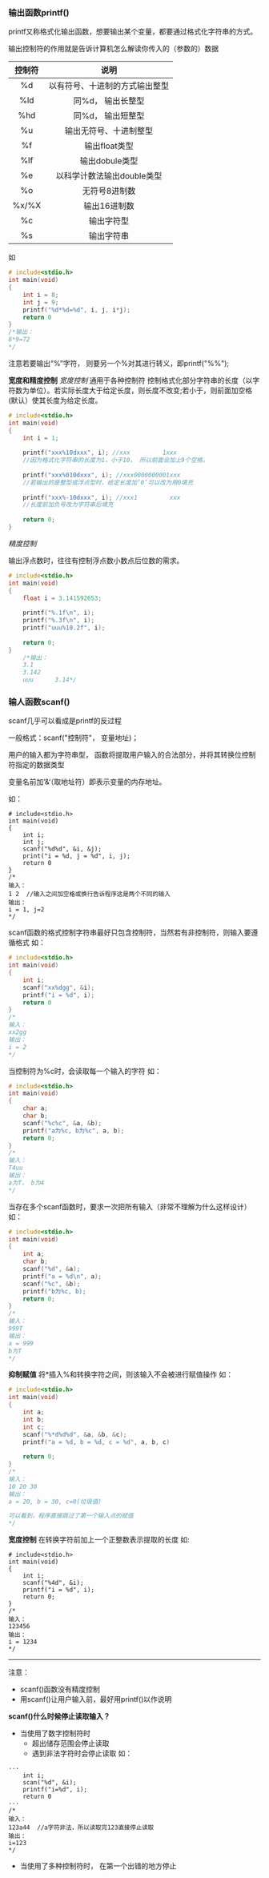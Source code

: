 ### 输出函数printf()

printf又称格式化输出函数，想要输出某个变量，都要通过格式化字符串的方式。

输出控制符的作用就是告诉计算机怎么解读你传入的（参数的）数据

控制符|说明
:-:|:-:
%d|以有符号、十进制的方式输出整型
%ld|同%d， 输出长整型
%hd|同%d， 输出短整型
%u|输出无符号、十进制整型
%f|输出float类型
%lf|输出dobule类型
%e|以科学计数法输出double类型
%o|无符号8进制数
%x/%X|输出16进制数
%c|输出字符型
%s|输出字符串

如
```C
# include<stdio.h>
int main(void)
{
    int i = 8;
    int j = 9;
    printf("%d*%d=%d", i, j, i*j);
    return 0
}
/*输出：
8*9=72
*/
```

注意若要输出“%”字符， 则要另一个%对其进行转义，即printf("%%");

**宽度和精度控制**
*宽度控制*
通用于各种控制符
控制格式化部分字符串的长度（以字符数为单位）。若实际长度大于给定长度，则长度不改变;若小于，则前面加空格(默认）使其长度为给定长度。

```C
# include<stdio.h>
int main(void)
{
    int i = 1;
    
    printf("xxx%10dxxx", i); //xxx         1xxx
    //因为格式化字符串的长度为1，小于10， 所以前面会加上9个空格。
    
    printf("xxx%010dxxx", i); //xxx0000000001xxx
    //若输出的是整型或浮点型时，给定长度加‘0’可以改为用0填充
    
    printf("xxx%-10dxxx", i); //xxx1         xxx
    //长度前加负号改为字符串后填充
    
    return 0;
}
```
*精度控制*

输出浮点数时，往往有控制浮点数小数点后位数的需求。

```C
# include<stdio.h>
int main(void)
{
    float i = 3.141592653;
    
    printf("%.1f\n", i);
    printf("%.3f\n", i);
    printf("uuu%10.2f", i);
    
    return 0;
}
    /*输出：
    3.1
    3.142
    uuu      3.14*/
```
### 输人函数scanf()

scanf几乎可以看成是printf的反过程

一般格式：scanf("控制符"， 变量地址)；

用户的输入都为字符串型， 函数将提取用户输入的合法部分，并将其转换位控制符指定的数据类型

变量名前加’&‘（取地址符）即表示变量的内存地址。

如：
```
# include<stdio.h>
int main(void)
{
    int i;
    int j;
    scanf("%d%d", &i, &j);
    print("i = %d, j = %d", i, j);
    return 0
}
/*
输入：
1 2  //输入之间加空格或换行告诉程序这是两个不同的输入
输出：
i = 1, j=2
*/

```
scanf函数的格式控制字符串最好只包含控制符，当然若有非控制符，则输入要遵循格式
如：
```C
# include<stdio.h>
int main(void)
{
    int i;
    scanf("xx%dgg", &i);
    printf("i = %d", i);
    return 0
}
/*
输入：
xx2gg
输出：
i = 2
*/
```
当控制符为%c时，会读取每一个输入的字符
如：
```C
# include<stdio.h>
int main(void)
{
    char a;
    char b;
    scanf("%c%c", &a, &b);
    printf("a为%c, b为%c", a, b);
    return 0;
}
/*
输入：
T4uu
输出：
a为T， b为4
*/

```
当存在多个scanf函数时，要求一次把所有输入（非常不理解为什么这样设计）
如：
```C
# include<stdio.h>
int main(void)
{
    int a;
    char b;
    scanf("%d", &a);
    printf("a = %d\n", a);
    scanf("%c", &b);
    printf("b为%c, b);
    return 0;
}
/*
输入：
999T
输出：
a = 999
b为T
*/
```
**抑制赋值**
将*插入%和转换字符之间，则该输入不会被进行赋值操作
如：
```C
# include<stdio.h>
int main(void)
{
    int a;
    int b;
    int c;
    scanf("%*d%d%d", &a, &b, &c);
    printf("a = %d, b = %d, c = %d", a, b, c)
    
    return 0;
}
/*
输入：
10 20 30
输出：
a = 20, b = 30, c=0(垃圾值)

可以看到，程序直接跳过了第一个输入点的赋值
*/
```
**宽度控制**
在转换字符前加上一个正整数表示提取的长度
如:
```
# include<stdio.h>
int main(void)
{
    int i;
    scanf("%4d", &i);
    printf("i = %d", i);
    return 0;
}
/*
输入：
123456
输出：
i = 1234
*/
```
***
注意：
* scanf()函数没有精度控制
* 用scanf()让用户输入前，最好用printf()以作说明

**scanf()什么时候停止读取输入？**
* 当使用了数字控制符时
  * 超出储存范围会停止读取
  * 遇到非法字符时会停止读取
如：
```
···
    int i;
    scan("%d", &i);
    printf("i=%d", i);
    return 0
···
/*
输入：
123a44  //a字符非法，所以读取完123直接停止读取
输出：
i=123
*/
```
* 当使用了多种控制符时， 在第一个出错的地方停止

